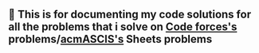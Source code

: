## 📒 This is for documenting my code solutions for all the problems that i solve on [Code forces's](https://codeforces.com/profile/Akayiz) problems/[acmASCIS's](https://www.facebook.com/acmASCIS) Sheets problems
